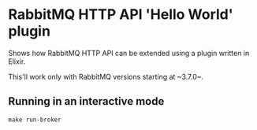 # RabbitMQ HTTP API 'Hello World' plugin

Shows how RabbitMQ HTTP API can be extended using a plugin written in Elixir.

This'll work only with RabbitMQ versions starting at ~3.7.0~.

## Running in an interactive mode

    make run-broker

